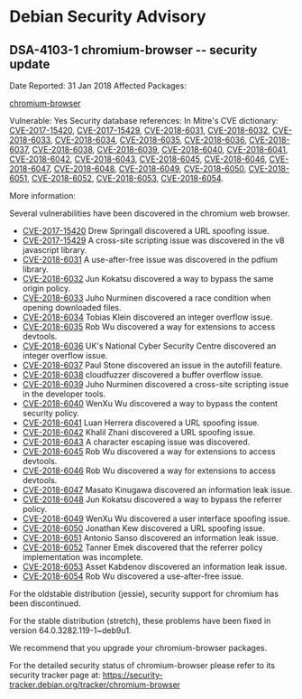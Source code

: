 
Debian Security Advisory
========================


DSA-4103-1 chromium-browser -- security update
----------------------------------------------



Date Reported:
31 Jan 2018
Affected Packages:

[chromium-browser](https://packages.debian.org/src:chromium-browser)

Vulnerable:
Yes
Security database references:
In Mitre's CVE dictionary: [CVE-2017-15420](https://security-tracker.debian.org/tracker/CVE-2017-15420), [CVE-2017-15429](https://security-tracker.debian.org/tracker/CVE-2017-15429), [CVE-2018-6031](https://security-tracker.debian.org/tracker/CVE-2018-6031), [CVE-2018-6032](https://security-tracker.debian.org/tracker/CVE-2018-6032), [CVE-2018-6033](https://security-tracker.debian.org/tracker/CVE-2018-6033), [CVE-2018-6034](https://security-tracker.debian.org/tracker/CVE-2018-6034), [CVE-2018-6035](https://security-tracker.debian.org/tracker/CVE-2018-6035), [CVE-2018-6036](https://security-tracker.debian.org/tracker/CVE-2018-6036), [CVE-2018-6037](https://security-tracker.debian.org/tracker/CVE-2018-6037), [CVE-2018-6038](https://security-tracker.debian.org/tracker/CVE-2018-6038), [CVE-2018-6039](https://security-tracker.debian.org/tracker/CVE-2018-6039), [CVE-2018-6040](https://security-tracker.debian.org/tracker/CVE-2018-6040), [CVE-2018-6041](https://security-tracker.debian.org/tracker/CVE-2018-6041), [CVE-2018-6042](https://security-tracker.debian.org/tracker/CVE-2018-6042), [CVE-2018-6043](https://security-tracker.debian.org/tracker/CVE-2018-6043), [CVE-2018-6045](https://security-tracker.debian.org/tracker/CVE-2018-6045), [CVE-2018-6046](https://security-tracker.debian.org/tracker/CVE-2018-6046), [CVE-2018-6047](https://security-tracker.debian.org/tracker/CVE-2018-6047), [CVE-2018-6048](https://security-tracker.debian.org/tracker/CVE-2018-6048), [CVE-2018-6049](https://security-tracker.debian.org/tracker/CVE-2018-6049), [CVE-2018-6050](https://security-tracker.debian.org/tracker/CVE-2018-6050), [CVE-2018-6051](https://security-tracker.debian.org/tracker/CVE-2018-6051), [CVE-2018-6052](https://security-tracker.debian.org/tracker/CVE-2018-6052), [CVE-2018-6053](https://security-tracker.debian.org/tracker/CVE-2018-6053), [CVE-2018-6054](https://security-tracker.debian.org/tracker/CVE-2018-6054).  

More information:

Several vulnerabilities have been discovered in the chromium web browser.


* [CVE-2017-15420](https://security-tracker.debian.org/tracker/CVE-2017-15420)
Drew Springall discovered a URL spoofing issue.
* [CVE-2017-15429](https://security-tracker.debian.org/tracker/CVE-2017-15429)
A cross-site scripting issue was discovered in the v8 javascript
 library.
* [CVE-2018-6031](https://security-tracker.debian.org/tracker/CVE-2018-6031)
A use-after-free issue was discovered in the pdfium library.
* [CVE-2018-6032](https://security-tracker.debian.org/tracker/CVE-2018-6032)
Jun Kokatsu discovered a way to bypass the same origin policy.
* [CVE-2018-6033](https://security-tracker.debian.org/tracker/CVE-2018-6033)
Juho Nurminen discovered a race condition when opening downloaded
 files.
* [CVE-2018-6034](https://security-tracker.debian.org/tracker/CVE-2018-6034)
Tobias Klein discovered an integer overflow issue.
* [CVE-2018-6035](https://security-tracker.debian.org/tracker/CVE-2018-6035)
Rob Wu discovered a way for extensions to access devtools.
* [CVE-2018-6036](https://security-tracker.debian.org/tracker/CVE-2018-6036)
UK's National Cyber Security Centre discovered an integer overflow
 issue.
* [CVE-2018-6037](https://security-tracker.debian.org/tracker/CVE-2018-6037)
Paul Stone discovered an issue in the autofill feature.
* [CVE-2018-6038](https://security-tracker.debian.org/tracker/CVE-2018-6038)
cloudfuzzer discovered a buffer overflow issue.
* [CVE-2018-6039](https://security-tracker.debian.org/tracker/CVE-2018-6039)
Juho Nurminen discovered a cross-site scripting issue in the
 developer tools.
* [CVE-2018-6040](https://security-tracker.debian.org/tracker/CVE-2018-6040)
WenXu Wu discovered a way to bypass the content security policy.
* [CVE-2018-6041](https://security-tracker.debian.org/tracker/CVE-2018-6041)
Luan Herrera discovered a URL spoofing issue.
* [CVE-2018-6042](https://security-tracker.debian.org/tracker/CVE-2018-6042)
Khalil Zhani discovered a URL spoofing issue.
* [CVE-2018-6043](https://security-tracker.debian.org/tracker/CVE-2018-6043)
A character escaping issue was discovered.
* [CVE-2018-6045](https://security-tracker.debian.org/tracker/CVE-2018-6045)
Rob Wu discovered a way for extensions to access devtools.
* [CVE-2018-6046](https://security-tracker.debian.org/tracker/CVE-2018-6046)
Rob Wu discovered a way for extensions to access devtools.
* [CVE-2018-6047](https://security-tracker.debian.org/tracker/CVE-2018-6047)
Masato Kinugawa discovered an information leak issue.
* [CVE-2018-6048](https://security-tracker.debian.org/tracker/CVE-2018-6048)
Jun Kokatsu discovered a way to bypass the referrer policy.
* [CVE-2018-6049](https://security-tracker.debian.org/tracker/CVE-2018-6049)
WenXu Wu discovered a user interface spoofing issue.
* [CVE-2018-6050](https://security-tracker.debian.org/tracker/CVE-2018-6050)
Jonathan Kew discovered a URL spoofing issue.
* [CVE-2018-6051](https://security-tracker.debian.org/tracker/CVE-2018-6051)
Antonio Sanso discovered an information leak issue.
* [CVE-2018-6052](https://security-tracker.debian.org/tracker/CVE-2018-6052)
Tanner Emek discovered that the referrer policy implementation
 was incomplete.
* [CVE-2018-6053](https://security-tracker.debian.org/tracker/CVE-2018-6053)
Asset Kabdenov discovered an information leak issue.
* [CVE-2018-6054](https://security-tracker.debian.org/tracker/CVE-2018-6054)
Rob Wu discovered a use-after-free issue.


For the oldstable distribution (jessie), security support for chromium
has been discontinued.


For the stable distribution (stretch), these problems have been fixed in
version 64.0.3282.119-1~deb9u1.


We recommend that you upgrade your chromium-browser packages.


For the detailed security status of chromium-browser please refer to
its security tracker page at:
<https://security-tracker.debian.org/tracker/chromium-browser>





